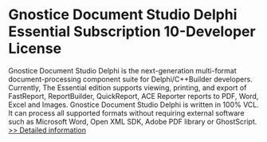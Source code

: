 # Gnostice Document Studio Delphi Essential Subscription 10-Developer License
Gnostice Document Studio Delphi is the next-generation multi-format document-processing component suite for Delphi/C++Builder developers. Currently, The Essential edition supports viewing, printing, and export of FastReport, ReportBuilder, QuickReport, ACE Reporter reports to PDF, Word, Excel and Images. Gnostice Document Studio Delphi is written in 100% VCL. It can process all supported formats without requiring external software such as Microsoft Word, Open XML SDK, Adobe PDF library or GhostScript.
[>> Detailed information](https://secure.shareit.com/shareit/product.html?productid=300727359&affiliateid=200057808)